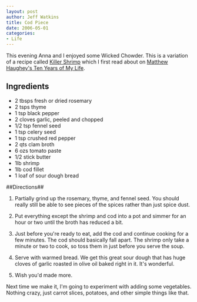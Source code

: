 ```yaml
--- 
layout: post
author: Jeff Watkins
title: Cod Piece
date: 2006-05-01
categories: 
- Life
---
```


This evening Anna and I enjoyed some Wicked Chowder. This is a variation of a recipe called [Killer Shrimp](http://www.cyber-kitchen.com/recipes/Killer_Shrimp.htm) which I first read about on [Matthew Haughey's Ten Years of My Life](http://tenyearsofmylife.com/2005/01/16/).

## Ingredients ##
* 2 tbsps fresh or dried rosemary
* 2 tsps thyme
* 1 tsp black pepper
* 2 cloves garlic, peeled and chopped
* 1/2 tsp fennel seed
* 1 tsp celery seed
* 1 tsp crushed red pepper
* 2 qts clam broth
* 6 ozs tomato paste
* 1/2 stick butter
* 1lb shrimp
* 1lb cod fillet
* 1 loaf of sour dough bread

##Directions##
1. Partially grind up the rosemary, thyme, and fennel seed. You should really still be able to see pieces of the spices rather than just spice dust.

2. Put everything except the shrimp and cod into a pot and simmer for an hour or two until the broth has reduced a bit.

3. Just before you're ready to eat, add the cod and continue cooking for a few minutes. The cod should basically fall apart. The shrimp only take a minute or two to cook, so toss them in just before you serve the soup.

4. Serve with warmed bread. We get this great sour dough that has huge cloves of garlic roasted in olive oil baked right in it. It's wonderful.

5. Wish you'd made more.

Next time we make it, I'm going to experiment with adding some vegetables. Nothing crazy, just carrot slices, potatoes, and other simple things like that.